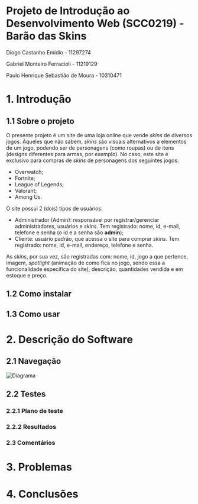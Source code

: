 # Projeto de Introdução ao Desenvolvimento Web (SCC0219) - Barão das Skins

Diogo Castanho Emídio - 11297274

Gabriel Monteiro Ferracioli - 11219129

Paulo Henrique Sebastião de Moura - 10310471

# 1. Introdução

## 1.1 Sobre o projeto

O presente projeto é um site de uma loja online que vende *skins* de diversos jogos. Àqueles que não sabem, *skins* são visuais alternativos a elementos de um jogo, podendo ser de personagens (como roupas) ou de itens (designs diferentes para armas, por exemplo). No caso, este site é exclusivo para compras de *skins* de personagens dos seguintes jogos:
* Overwatch;
* Fortnite;
* League of Legends;
* Valorant;
* Among Us.

O site possui 2 (dois) tipos de usuários:
* Administrador (Admin): responsável por registrar/gerenciar administradores, usuários e *skins*. Tem registrado: nome, id, e-mail, telefone e senha (o id e a senha são **admin**);
* Cliente: usuário padrão, que acessa o site para comprar *skins*. Tem registrado: nome, id, e-mail, endereço, telefone e senha.

As *skins*, por sua vez, são registradas com: nome, id, jogo a que pertence, imagem, *spotlight* (animação de como fica no jogo, sendo essa a funcionalidade específica do site), descrição, quantidades vendida e em estoque e preço.

## 1.2 Como instalar



## 1.3 Como usar



# 2. Descrição do Software

## 2.1 Navegação

![Diagrama](web-development-store/frontend/img/diagrama.png)

## 2.2 Testes

### 2.2.1 Plano de teste



### 2.2.2 Resultados



### 2.3 Comentários



# 3. Problemas



# 4. Conclusões


